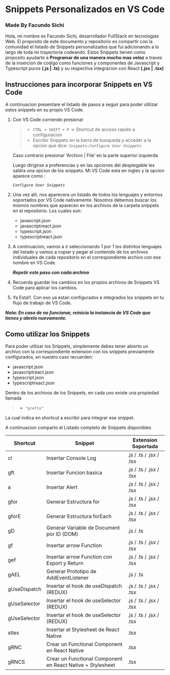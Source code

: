 # Snippets Personalizados en VS Code
### Made By Facundo Sichi

Hola, mi nombre es Facundo Sichi, desarrollador FullStack en tecnologias Web. El proposito de este documento y repositorio es compartir con la comunidad el listado de Snippets personalizados que fui adicionando a lo largo de toda mi trayectoria codeando. Estos Snippets tienen como proposito ayudarte a **Programar de una manera mucho mas veloz** a traves de la insercion de codigo como funciones y componentes de Javascript y Typescript puros **(.js | .ts)** y su respectiva integracion con React **(.jsx | .tsx)**


## Instrucciones para incorporar Snippets en VS Code

A continuacion presentare el listado de pasos a seguir para poder utilizar estos snippets en su propio VS Code.

1. Con VS Code corriendo presionar 
    >- `CTRL + SHIFT + P` -> Shortcut de acceso rapido a configuracion 
    >- Escribir Snippets en la barra de busqueda y acceder a la opcion que dice:  *`Snippets:Configure User Snippets`*
    
    Caso contrario presionar 'Archivo | File' en la parte superior izquierda
    
    Luego dirigirse a preferencias y en las opciones del desplegable les saldra una opcion de los snippets. Mi VS Code esta en ingles y la opcion aparece como : 

    *`Configure User Snippets`*


2. Una vez alli, nos aparecera un listado de todos los lenguajes y entornos soportados por VS Code nativamente. Nosotros debemos buscar los mismos nombres que aparecen en los archivos de la carpeta snippets en el repositorio. Los cuales son: 
    
    - javascript.json
    - javascriptreact.json
    - typescript.json
    - typescriptreact.json


3. A continuacion, vamos a ir seleccionando 1 por 1 los distintos lenguajes del listado y vamos a copiar y pegar el contenido de los archivos individuales de cada repositorio en el correspondiente archivo con ese nombre en VS Code. 

    ***Repetir este paso con cada archivo***

4. Recuerda guardar los cambios en los propios archivos de Snippets VS Code para aplicar los cambios. 

5. Ya Esta!!. Con eso ya estan configurados e integrados los snippets en tu flujo de trabajo de VS Code. 
    
***Nota: En caso de no funcionar, reinicia la instancia de VS Code que tienes y abrelo nuevamente.***

## Como utilizar los Snippets

Para poder utilizar los Snippets, simplemente debes tener abierto un archivo con la correspondiente extension con los snippets previamente configurados, en nuestro caso recuerden: 

- javascript.json
- javascriptreact.json
- typescript.json
- typescriptreact.json

Dentro de los archivos de los Snippets, en cada uno existe una propiedad llamada

>- `"prefix"`

La cual indica en shortcut a escribir para integrar ese snippet. 

A continuacion comparto el Listado completo de Snippets disponibles

| Shortcut | Snippet | Extension Soportada
| -- | -- | -- |
| cl | Insertar Console Log | .js  / .ts / .jsx / .tsx |
| gft | Insertar Funcion basica | .js  / .ts / .jsx / .tsx | 
| a | Insertar Alert | .js  / .ts / .jsx / .tsx | 
| gfor | Generar Estructura for | .js  / .ts / .jsx / .tsx | 
| gforE | Generar Estructura forEach | .js  / .ts / .jsx / .tsx | 
| gD | Generar Variable de Document por ID (DOM) | .js  / .ts | 
| gf | Insertar arrow Function | .js  / .ts / .jsx / .tsx | 
| gef | Insertar arrow Function con Export y Return | .js  / .ts / .jsx / .tsx | 
| gAEL | Generar Prototipo de AddEventListener | .js  / .ts | 
| gUseDispatch | Insertar el hook de useDispatch (REDUX)| .js  / .ts / .jsx / .tsx | 
| gUseSelector | Insertar el hook de useSelector (REDUX) | .js  / .ts / .jsx / .tsx | 
| gUseSelector | Insertar el hook de useSelector (REDUX) | .js  / .ts / .jsx / .tsx | 
| stles | Insertar el Stylesheet de React Native |.tsx | 
| gRNC | Crear un Functional Component en React Native |.tsx | 
| gRNCS | Crear un Functional Component en React Native + Stylesheet |.tsx | 



